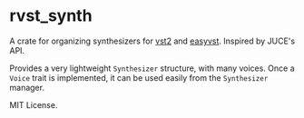 # rvst_synth

A crate for organizing synthesizers for [vst2](https://github.com/overdrivenpotato/rust-vst2) and [easyvst](https://github.com/Boscop/easyvst).  Inspired by JUCE's API.

Provides a very lightweight `Synthesizer` structure, with many voices.  Once a `Voice` trait is implemented, it can be used easily from the `Synthesizer` manager.

MIT License. 

